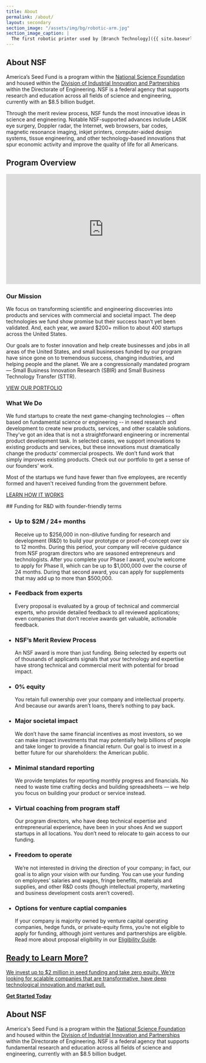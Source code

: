 ```yaml
---
title: About
permalink: /about/
layout: secondary
section_image: "/assets/img/bg/robotic-arm.jpg"
section_image_caption: |
  The first robotic printer used by [Branch Technology]({{ site.baseurl }}/portfolio/details/?company=branch-technology-llc), an NSF-funded company that has created a new way of 3D printing.
---
```

<head>
<script type="text/javascript"> setTimeout(function(){var a=document.createElement("script"); var b=document.getElementsByTagName("script")[0]; a.src=document.location.protocol+"//script.crazyegg.com/pages/scripts/0041/5508.js?"+Math.floor(new Date().getTime()/3600000); a.async=true;a.type="text/javascript";b.parentNode.insertBefore(a,b)}, 1); </script>
</head>

<section class="section-header background-light-blue">
<div class="usa-section usa-content usa-grid">
<div class="usa-width-one-whole" markdown="1">

# About NSF

America’s Seed Fund is a program within the <a href="https://www.nsf.gov/" target="_blank">National Science Foundation</a> and housed within the <a href="https://www.nsf.gov/div/index.jsp?div=IIP" target="_blank">Division of Industrial Innovation and Partnerships</a> within the Directorate of Engineering. NSF is a federal agency that supports research and education across all fields of science and engineering, currently with an $8.5 billion budget.
   <p>Through the merit review process, NSF funds the most innovative ideas in science and engineering. Notable NSF-supported advances include LASIK eye surgery, Doppler radar, the Internet, web browsers, bar codes, magnetic resonance imaging, inkjet printers, computer-aided design systems, tissue engineering, and other technology-based innovations that spur economic activity and improve the quality of life for all Americans.</p>

</div>
</div>
</section>

<section class="background-white">
        <div class="usa-section usa-content usa-grid">
          <h2>Program Overview</h2>

 <div class="about__video">
            <iframe sandbox="allow-same-origin allow-scripts" title="Program Overview" width="530" height="300" src="https://www.youtube.com/embed/VUMYhk13ne4?modestbranding=1&showinfo=0&fs=1" frameborder="0" allowfullscreen></iframe>
          </div>

<div class="usa-width-one-half">
  <h3>Our Mission</h3>
  <p>We focus on transforming scientific and engineering discoveries into products and services with commercial and societal impact. The deep technologies we fund show promise but their success hasn’t yet been validated. And, each year, we award $200+ million to about 400 startups across the United States.</p>
  <p>Our goals are to foster innovation and help create businesses and jobs in all areas of the United States, and small businesses funded by our program have since gone on to tremendous success, changing industries, and helping people and the planet. We are a congressionally mandated program — Small Business Innovation Research (SBIR) and Small Business Technology Transfer (STTR).</p>
            <p><a href="{{ site.baseurl }}/portfolio/" class="usa-button usa-button-primary">VIEW OUR PORTFOLIO</a></p>
</div>

<div class="usa-width-one-half">

<h3>What We Do</h3>
           <p>We fund startups to create the next game-changing technologies -- often based on fundamental science or engineering -- in need research and development to create new products, services, and other scalable solutions. They've got an idea that is not a straightforward engineering or incremental product development task. In selected cases, we support innovations to existing products and services, but these innovations must dramatically change the products’ commercial prospects. We don’t fund work that simply improves existing products. Check out our portfolio to get a sense of our founders’ work.</p><p>Most of the startups we fund have fewer than five employees, are recently formed and haven't received funding from the government before.</p>
            <p><a href="{{ site.baseurl }}/apply/get-started/" class="usa-button usa-button-primary">LEARN HOW IT WORKS</a></p>
          </div>
        </div>
</section>

<section class="background-light-blue">
<div class="usa-section usa-content usa-grid" markdown="1">
<div class="usa-width-one-third" markdown="1">
## Funding for R&D with founder-friendly terms
</div>

<div class="usa-width-two-thirds about__funding">
  <ul>

<li>
                <h3>Up to $2M / 24+ months</h3>
                Receive up to $256,000 in non-dilutive funding for research and development (R&D) to build your prototype or proof-of-concept over six to 12 months. During this period, your company will receive guidance from NSF program directors who are seasoned entrepreneurs and technologists. After you complete your Phase I award, you’re welcome to apply for Phase II,  which can be up to $1,000,000 over the course of 24 months. During that second award, you can apply for supplements that may add up to more than $500,000.
              </li>
              <li>
                <h3>Feedback from experts</h3>
                Every proposal is evaluated by a group of technical and commercial experts, who provide detailed feedback to all reviewed applications; even companies that don’t receive awards get valuable, actionable feedback.
              </li>
              <li>
                <h3>NSF’s Merit Review Process</h3>
                An NSF award is more than just funding. Being selected by experts out of thousands of applicants signals that your technology and expertise have strong technical and commercial merit with potential for broad impact.
              </li>
              <li>
                <h3>0% equity</h3>
                You retain full ownership over your company and intellectual property. And because our awards aren’t loans, there’s nothing to pay back.
              </li>
              <li>
                <h3>Major societal impact</h3>
                We don’t have the same financial incentives as most investors, so we can make impact investments that may potentially help billions of people and take longer to provide a financial return. Our goal is to invest in a better future for our shareholders: the American public.
              </li>
              <li>
                <h3>Minimal standard reporting</h3>
                We provide templates for reporting monthly progress and financials. No need to waste time crafting decks and building spreadsheets — we help you focus on building your product or service instead.
              </li>
              <li>
                <h3>Virtual coaching from program staff</h3>
                Our program directors, who have deep technical expertise and entrepreneurial experience, have been in your shoes And we support startups in all locations. You don’t need to relocate to gain access to our funding.
              </li>
              <li>
                <h3>Freedom to operate</h3>
                We’re not interested in driving the direction of your company; in fact, our goal is to align your vision with our funding. You can use your funding on employees’ salaries and wages, fringe benefits, materials and supplies, and other R&D costs (though intellectual property, marketing and business development costs aren’t covered).
              </li>
              <li>
                <h3>Options for venture captial companies</h3>
                If your company is majority owned by venture capital operating companies, hedge funds, or private-equity firms, you’re not eligible to apply for funding, although joint ventures and partnerships are eligible. Read more about proposal eligibility in our <a href="https://www.sbir.gov/faqs/eligibility-requirements" target="_blank">Eligibility Guide</a>.
              </li>
            </ul>

</div>
</div>
</section>
<section class="background-white">
<div class="usa-section usa-content usa-grid">
 <div class="step-banner">
            <a class="step-banner__content" href="{{ site.baseurl }}/apply/get-started/">
              <h2>Ready to Learn More?</h2>
              <p>We invest up to $2 million in seed funding and take zero equity. We’re looking for scalable companies that are transformative, have deep technological innovation and market pull.</p>
              <p><b>Get Started Today</b></p>
            </a>
          </div>
</div>
</section>


<section class="background-light-blue">
<div class="usa-section usa-content usa-grid" markdown="1">  
  
## About NSF

America's Seed Fund is a program within the <a href="https://www.nsf.gov/" target="_blank">National Science Foundation</a> and housed within the <a href="https://www.nsf.gov/div/index.jsp?div=IIP" target="_blank">Division of Industrial Innovation and Partnerships</a> within the Directorate of Engineering. NSF is a federal agency that supports fundamental research and education across all fields of science and engineering, currently with an $8.5 billion budget.

</div>
</section>
